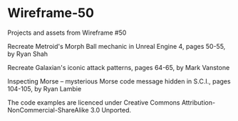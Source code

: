 # Wireframe-50
Projects and assets from Wireframe #50

Recreate Metroid's Morph Ball mechanic in Unreal Engine 4, pages 50-55, by Ryan Shah

Recreate Galaxian's iconic attack patterns, pages 64-65, by Mark Vanstone

Inspecting Morse – mysterious Morse code message hidden in S.C.I., pages 104-105, by Ryan Lambie

The code examples are licenced under Creative Commons Attribution-NonCommercial-ShareAlike 3.0 Unported.
